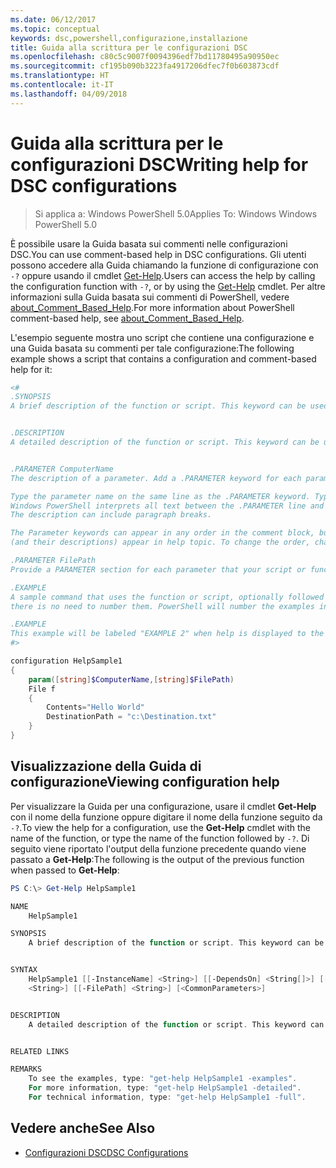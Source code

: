 ```yaml
---
ms.date: 06/12/2017
ms.topic: conceptual
keywords: dsc,powershell,configurazione,installazione
title: Guida alla scrittura per le configurazioni DSC
ms.openlocfilehash: c80c5c9007f0094396edf7bd11780495a90950ec
ms.sourcegitcommit: cf195b090b3223fa4917206dfec7f0b603873cdf
ms.translationtype: HT
ms.contentlocale: it-IT
ms.lasthandoff: 04/09/2018
---
```

# <a name="writing-help-for-dsc-configurations"></a><span data-ttu-id="0705f-103">Guida alla scrittura per le configurazioni DSC</span><span class="sxs-lookup"><span data-stu-id="0705f-103">Writing help for DSC configurations</span></span>

><span data-ttu-id="0705f-104">Si applica a: Windows PowerShell 5.0</span><span class="sxs-lookup"><span data-stu-id="0705f-104">Applies To: Windows Windows PowerShell 5.0</span></span>

<span data-ttu-id="0705f-105">È possibile usare la Guida basata sui commenti nelle configurazioni DSC.</span><span class="sxs-lookup"><span data-stu-id="0705f-105">You can use comment-based help in DSC configurations.</span></span> <span data-ttu-id="0705f-106">Gli utenti possono accedere alla Guida chiamando la funzione di configurazione con `-?` oppure usando il cmdlet [Get-Help](https://technet.microsoft.com/library/hh849696.aspx).</span><span class="sxs-lookup"><span data-stu-id="0705f-106">Users can access the help by calling the configuration function with `-?`, or by using the [Get-Help](https://technet.microsoft.com/library/hh849696.aspx) cmdlet.</span></span> <span data-ttu-id="0705f-107">Per altre informazioni sulla Guida basata sui commenti di PowerShell, vedere [about_Comment_Based_Help](https://technet.microsoft.com/library/hh847834.aspx).</span><span class="sxs-lookup"><span data-stu-id="0705f-107">For more information about PowerShell comment-based help, see [about_Comment_Based_Help](https://technet.microsoft.com/library/hh847834.aspx).</span></span>

<span data-ttu-id="0705f-108">L'esempio seguente mostra uno script che contiene una configurazione e una Guida basata su commenti per tale configurazione:</span><span class="sxs-lookup"><span data-stu-id="0705f-108">The following example shows a script that contains a configuration and comment-based help for it:</span></span>

```powershell
<#
.SYNOPSIS
A brief description of the function or script. This keyword can be used only once for each configuration.


.DESCRIPTION
A detailed description of the function or script. This keyword can be used only once for each configuration.


.PARAMETER ComputerName
The description of a parameter. Add a .PARAMETER keyword for each parameter in the function or script syntax.

Type the parameter name on the same line as the .PARAMETER keyword. Type the parameter description on the lines following the .PARAMETER keyword.
Windows PowerShell interprets all text between the .PARAMETER line and the next keyword or the end of the comment block as part of the parameter description.
The description can include paragraph breaks.

The Parameter keywords can appear in any order in the comment block, but the function or script syntax determines the order in which the parameters
(and their descriptions) appear in help topic. To change the order, change the syntax.

.PARAMETER FilePath
Provide a PARAMETER section for each parameter that your script or function accepts.

.EXAMPLE
A sample command that uses the function or script, optionally followed by sample output and a description. Repeat this keyword for each example. If you have multiple examples,
there is no need to number them. PowerShell will number the examples in help text.

.EXAMPLE
This example will be labeled "EXAMPLE 2" when help is displayed to the user.
#>

configuration HelpSample1
{
    param([string]$ComputerName,[string]$FilePath)
    File f
    {
        Contents="Hello World"
        DestinationPath = "c:\Destination.txt"
    }
}
```

## <a name="viewing-configuration-help"></a><span data-ttu-id="0705f-109">Visualizzazione della Guida di configurazione</span><span class="sxs-lookup"><span data-stu-id="0705f-109">Viewing configuration help</span></span>

<span data-ttu-id="0705f-110">Per visualizzare la Guida per una configurazione, usare il cmdlet **Get-Help** con il nome della funzione oppure digitare il nome della funzione seguito da `-?`.</span><span class="sxs-lookup"><span data-stu-id="0705f-110">To view the help for a configuration, use the **Get-Help** cmdlet with the name of the function, or type the name of the function followed by `-?`.</span></span> <span data-ttu-id="0705f-111">Di seguito viene riportato l'output della funzione precedente quando viene passato a **Get-Help**:</span><span class="sxs-lookup"><span data-stu-id="0705f-111">The following is the output of the previous function when passed to **Get-Help**:</span></span>

```powershell
PS C:\> Get-Help HelpSample1

NAME
    HelpSample1

SYNOPSIS
    A brief description of the function or script. This keyword can be used only once for each configuration.


SYNTAX
    HelpSample1 [[-InstanceName] <String>] [[-DependsOn] <String[]>] [[-OutputPath] <String>] [[-ConfigurationData] <Hashtable>] [[-ComputerName]
    <String>] [[-FilePath] <String>] [<CommonParameters>]


DESCRIPTION
    A detailed description of the function or script. This keyword can be used only once for each configuration.


RELATED LINKS

REMARKS
    To see the examples, type: "get-help HelpSample1 -examples".
    For more information, type: "get-help HelpSample1 -detailed".
    For technical information, type: "get-help HelpSample1 -full".
```

## <a name="see-also"></a><span data-ttu-id="0705f-112">Vedere anche</span><span class="sxs-lookup"><span data-stu-id="0705f-112">See Also</span></span>
* [<span data-ttu-id="0705f-113">Configurazioni DSC</span><span class="sxs-lookup"><span data-stu-id="0705f-113">DSC Configurations</span></span>](configurations.md)